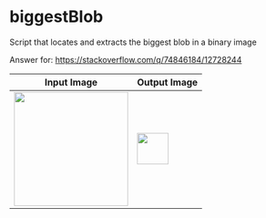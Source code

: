 # biggestBlob
Script that locates and extracts the biggest blob in a binary image

Answer for: https://stackoverflow.com/q/74846184/12728244

|        Input Image        |Output Image             |
----------------------------|---------------------------|
|<img src="https://user-images.githubusercontent.com/8327505/209040892-e5503181-e4bc-42f6-990a-a22b98ee3017.png" width="200"/>|<img src="https://user-images.githubusercontent.com/8327505/209040895-4859c513-c3bc-47cb-9a77-0eb656d86c36.png" width="55"/>
